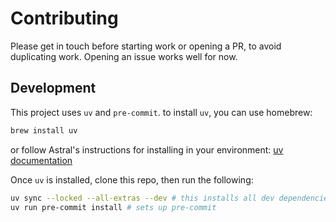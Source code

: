 # Contributing
Please get in touch before starting work or opening a PR, to avoid
duplicating work. Opening an issue works well for now.

## Development
This project uses `uv` and `pre-commit`.
to install `uv`, you can use homebrew:
```sh
brew install uv
```
or follow Astral's instructions for installing
in your environment: [uv documentation](https://docs.astral.sh/uv/getting-started/installation/)

Once `uv` is installed, clone this repo, then run the following:
```sh
uv sync --locked --all-extras --dev # this installs all dev dependencies, without upgrading any.
uv run pre-commit install # sets up pre-commit
```
